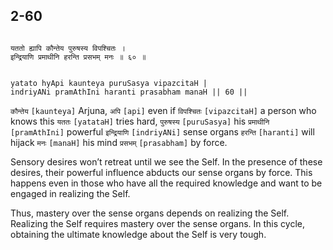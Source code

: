 ## 2-60


```shloka-sa

यततो ह्यापि कौन्तेय पुरुषस्य विपश्चितः ।
इन्द्रियाणि प्रमाथीनि हरन्ति प्रसभम् मनः ॥ ६० ॥

```
```shloka-sa-hk

yatato hyApi kaunteya puruSasya vipazcitaH |
indriyANi pramAthIni haranti prasabham manaH || 60 ||

```
`कौन्तेय` `[kaunteya]` Arjuna, `अपि` `[api]` even if `विपश्चितः` `[vipazcitaH]` a person who knows this `यततः` `[yatataH]` tries hard, `पुरुषस्य` `[puruSasya]` his `प्रमाथीनि` `[pramAthIni]` powerful `इन्द्रियाणि` `[indriyANi]` sense organs `हरन्ति` `[haranti]` will hijack `मनः` `[manaH]` his mind `प्रसभम्` `[prasabham]` by force.

Sensory desires won’t retreat until we see the Self. In the presence of these desires, their powerful influence abducts our sense organs by force. This happens even in those who have all the required knowledge and want to be engaged in realizing the Self.

Thus, mastery over the sense organs depends on realizing the Self. Realizing the Self requires mastery over the sense organs. In this cycle, obtaining the ultimate knowledge about the Self is very tough.


